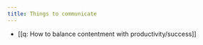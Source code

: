 ```yaml
---
title: Things to communicate
---
```


- [[q: How to balance contentment with productivity/success]]
